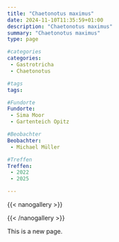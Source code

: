 ```yaml
---
title: "Chaetonotus maximus"
date: 2024-11-10T11:35:59+01:00
description: "Chaetonotus maximus"
summary: "Chaetonotus maximus"
type: page

#categories
categories:
 - Gastrotricha
 - Chaetonotus

#tags
tags:

#Fundorte
Fundorte:
 - Sima Moor
 - Gartenteich Opitz

#Beobachter
Beobachter:
 - Michael Müller

#Treffen
Treffen:
 - 2022
 - 2025

---
```

{{< nanogallery >}}

{{< /nanogallery >}}

This is a new page.